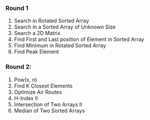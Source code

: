 ### Round 1

1. Search in Rotated Sorted Array
2. Search in a Sorted Array of Unknown Size
3. Search a 2D Matrix
4. Find First and Last position of Element in Sorted Array
5. Find Minimum in Rotated Sorted Array
6. Find Peak Element

### Round 2:

1. Pow(x, n)
2. Find K Closest Elements
3. Optimize Air Routes
4. H-Index II
5. Intersection of Two Arrays II
6. Median of Two Sorted Arrays